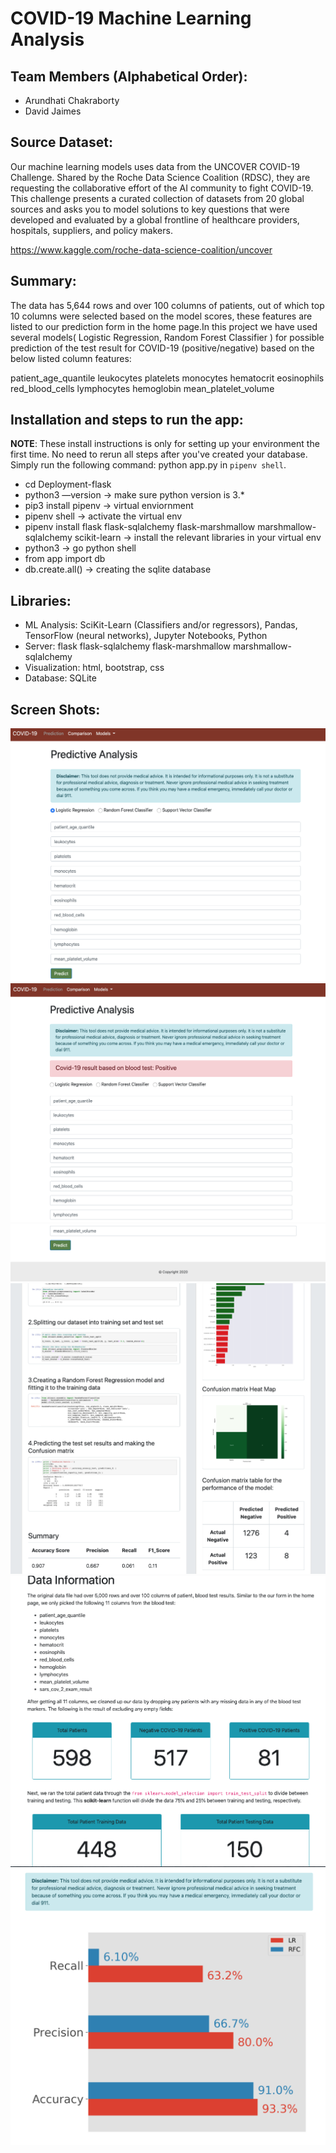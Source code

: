 # COVID-19 Machine Learning Analysis
## Team Members (Alphabetical Order):
- Arundhati Chakraborty
- David Jaimes

## Source Dataset:
Our machine learning models uses data from the UNCOVER COVID-19 Challenge. Shared by the Roche Data Science Coalition (RDSC), they are requesting the collaborative effort of the AI community to fight COVID-19. This challenge presents a curated collection of datasets from 20 global sources and asks you to model solutions to key questions that were developed and evaluated by a global frontline of healthcare providers, hospitals, suppliers, and policy makers.

https://www.kaggle.com/roche-data-science-coalition/uncover

## Summary:
The data has 5,644 rows and over 100 columns of patients, out of which top 10 columns were selected based on the model scores, these features are listed to our prediction form in the home page.In this project we have used several models( Logistic Regression, Random Forest Classifier ) for possible prediction of the test result for COVID-19 (positive/negative) based on the below listed column features:

patient_age_quantile
leukocytes 
platelets
monocytes
hematocrit
eosinophils
red_blood_cells
lymphocytes
hemoglobin
mean_platelet_volume

## Installation and steps to run the app:
**NOTE**: These install instructions is only for setting up your environment the first time. No need to rerun all steps after you've created your database. Simply run the following command: python app.py in `pipenv shell`.
- cd Deployment-flask
- python3 —version -> make sure python version is 3.*
- pip3 install pipenv -> virtual enviornment
- pipenv shell -> activate the virtual env
- pipenv install flask flask-sqlalchemy flask-marshmallow marshmallow-sqlalchemy scikit-learn -> install the relevant libraries in your virtual env
- python3 -> go python shell
- from app import db 
- db.create.all() -> creating the sqlite database

## Libraries:

-	ML Analysis: SciKit-Learn (Classifiers and/or regressors), Pandas, TensorFlow (neural networks), Jupyter Notebooks, Python
-	Server:  flask flask-sqlalchemy flask-marshmallow marshmallow-sqlalchemy
-	Visualization: html, bootstrap, css
-   Database:  SQLite

## Screen Shots:
![](screen_shots/screen_shot1.png)
![](screen_shots/screen_shot2.png)
![](screen_shots/screen_shot3.png)
![](screen_shots/screen_shot4.png)
![](screen_shots/screen_shot5.png)
![](screen_shots/screen_shot6.png)